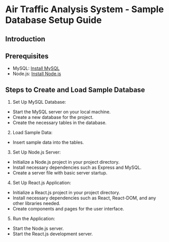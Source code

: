 # Air Traffic Analysis System - Sample Database Setup Guide

## Introduction

## Prerequisites
- MySQL: [Install MySQL](https://dev.mysql.com/doc/refman/8.0/en/installing.html)
- Node.js: [Install Node.js](https://nodejs.org/)

## Steps to Create and Load Sample Database
1. Set Up MySQL Database:
- Start the MySQL server on your local machine.
- Create a new database for the project.
- Create the necessary tables in the database.

2. Load Sample Data:
- Insert sample data into the tables.

3. Set Up Node.js Server:
- Initialize a Node.js project in your project directory.
- Install necessary dependencies such as Express and MySQL.
- Create a server file with basic server startup.

4. Set Up React.js Application:
- Initialize a React.js project in your project directory.
- Install necessary dependencies such as React, React-DOM, and any other libraries needed.
- Create components and pages for the user interface.

5. Run the Application:
- Start the Node.js server.
- Start the React.js development server.
